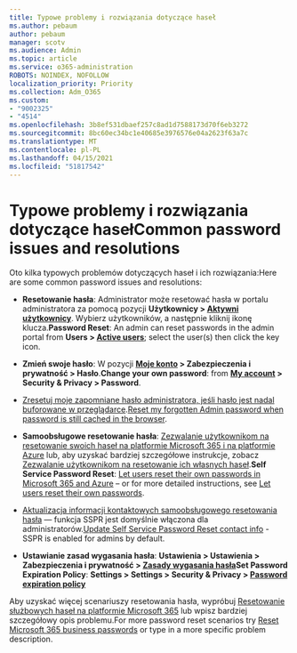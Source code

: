```yaml
---
title: Typowe problemy i rozwiązania dotyczące haseł
ms.author: pebaum
author: pebaum
manager: scotv
ms.audience: Admin
ms.topic: article
ms.service: o365-administration
ROBOTS: NOINDEX, NOFOLLOW
localization_priority: Priority
ms.collection: Adm_O365
ms.custom:
- "9002325"
- "4514"
ms.openlocfilehash: 3b8ef531dbaef257c8ad1d7588173d70f6eb3272
ms.sourcegitcommit: 8bc60ec34bc1e40685e3976576e04a2623f63a7c
ms.translationtype: MT
ms.contentlocale: pl-PL
ms.lasthandoff: 04/15/2021
ms.locfileid: "51817542"
---
```

# <a name="common-password-issues-and-resolutions"></a><span data-ttu-id="23626-102">Typowe problemy i rozwiązania dotyczące haseł</span><span class="sxs-lookup"><span data-stu-id="23626-102">Common password issues and resolutions</span></span>

<span data-ttu-id="23626-103">Oto kilka typowych problemów dotyczących haseł i ich rozwiązania:</span><span class="sxs-lookup"><span data-stu-id="23626-103">Here are some common password issues and resolutions:</span></span>

- <span data-ttu-id="23626-104">**Resetowanie hasła**: Administrator może resetować hasła w portalu administratora za pomocą pozycji **Użytkownicy > [Aktywni użytkownicy](https://portal.office.com/adminportal/home#/users)**. Wybierz użytkowników, a następnie kliknij ikonę klucza.</span><span class="sxs-lookup"><span data-stu-id="23626-104">**Password Reset**: An admin can reset passwords in the admin portal from **Users > [Active users](https://portal.office.com/adminportal/home#/users)**; select the user(s) then click the key icon.</span></span>

- <span data-ttu-id="23626-105">**Zmień swoje hasło**: W pozycji **[Moje konto](https://portal.office.com/account/#home) > Zabezpieczenia i prywatność > Hasło**.</span><span class="sxs-lookup"><span data-stu-id="23626-105">**Change your own password**:  from  **[My account](https://portal.office.com/account/#home) >  Security & Privacy > Password**.</span></span>

- <span data-ttu-id="23626-106">[Zresetuj moje zapomniane hasło administratora, jeśli hasło jest nadal buforowane w przeglądarce](https://docs.microsoft.com/microsoft-365/admin/add-users/reset-passwords?view=o365-worldwide#reset-my-admin-password).</span><span class="sxs-lookup"><span data-stu-id="23626-106">[Reset my forgotten Admin password when password is still cached in the browser](https://docs.microsoft.com/microsoft-365/admin/add-users/reset-passwords?view=o365-worldwide#reset-my-admin-password).</span></span>

- <span data-ttu-id="23626-107">**Samoobsługowe resetowanie hasła**: [Zezwalanie użytkownikom na resetowanie swoich haseł na platformie Microsoft 365 i na platformie Azure](https://portal.office.com/adminportal/home#/SettingsMultiPivot/:/Settings/L1/SelfServiceReset) lub, aby uzyskać bardziej szczegółowe instrukcje, zobacz [Zezwalanie użytkownikom na resetowanie ich własnych haseł](https://docs.microsoft.com/microsoft-365/admin/add-users/let-users-reset-passwords).</span><span class="sxs-lookup"><span data-stu-id="23626-107">**Self Service Password Reset**: [Let users reset their own passwords in Microsoft 365 and Azure](https://portal.office.com/adminportal/home#/SettingsMultiPivot/:/Settings/L1/SelfServiceReset) – or for more detailed instructions, see [Let users reset their own passwords](https://docs.microsoft.com/microsoft-365/admin/add-users/let-users-reset-passwords).</span></span>

- <span data-ttu-id="23626-108">[Aktualizacja informacji kontaktowych samoobsługowego resetowania hasła](https://go.microsoft.com/fwlink/?linkid=849451) — funkcja SSPR jest domyślnie włączona dla administratorów.</span><span class="sxs-lookup"><span data-stu-id="23626-108">[Update Self Service Password Reset contact info](https://go.microsoft.com/fwlink/?linkid=849451) - SSPR is enabled for admins by default.</span></span> 

- <span data-ttu-id="23626-109">**Ustawianie zasad wygasania hasła**: **Ustawienia > Ustawienia > Zabezpieczenia i prywatność > [Zasady wygasania hasła](https://admin.microsoft.com/AdminPortal/Home#/SettingsMultiPivot/:/Settings/L1/PasswordPolicy)**</span><span class="sxs-lookup"><span data-stu-id="23626-109">**Set Password Expiration Policy**: **Settings > Settings > Security & Privacy > [Password expiration policy](https://admin.microsoft.com/AdminPortal/Home#/SettingsMultiPivot/:/Settings/L1/PasswordPolicy)**</span></span>

<span data-ttu-id="23626-110">Aby uzyskać więcej scenariuszy resetowania hasła, wypróbuj [Resetowanie służbowych haseł na platformie Microsoft 365](https://docs.microsoft.com/microsoft-365/admin/add-users/reset-passwords) lub wpisz bardziej szczegółowy opis problemu.</span><span class="sxs-lookup"><span data-stu-id="23626-110">For more password reset scenarios try [Reset Microsoft 365 business passwords](https://docs.microsoft.com/microsoft-365/admin/add-users/reset-passwords) or type in a more specific problem description.</span></span>
